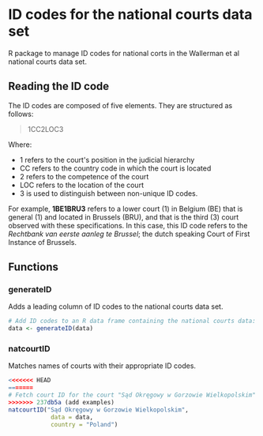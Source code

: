 # ID codes for the national courts data set

R package to manage ID codes for national corts in the Wallerman et al national 
courts data set. 

## Reading the ID code

The ID codes are composed of five elements. They are structured as follows:

> 1CC2LOC3

Where:
- 1 refers to the court's position in the judicial hierarchy
- CC refers to the country code in which the court is located
- 2 refers to the competence of the court 
- LOC refers to the location of the court
- 3 is used to distinguish between non-unique ID codes.

For example, **1BE1BRU3** refers to a lower court (1) in Belgium (BE) that is 
general (1) and located in Brussels (BRU), and that is the third (3) court
observed with these specifications. In this case, this ID code refers to the 
*Rechtbank van eerste aanleg te Brussel*; the dutch speaking Court of First Instance of Brussels. 

## Functions

### generateID
Adds a leading column of ID codes to the national courts data set.

```R
# Add ID codes to an R data frame containing the national courts data:
data <- generateID(data)
```

### natcourtID
Matches names of courts with their appropriate ID codes. 

```R
<<<<<<< HEAD
=======
# Fetch court ID for the court "Sąd Okręgowy w Gorzowie Wielkopolskim" located in Poland. 
>>>>>>> 237db5a (add examples)
natcourtID("Sąd Okręgowy w Gorzowie Wielkopolskim",
            data = data,
            country = "Poland")
```
